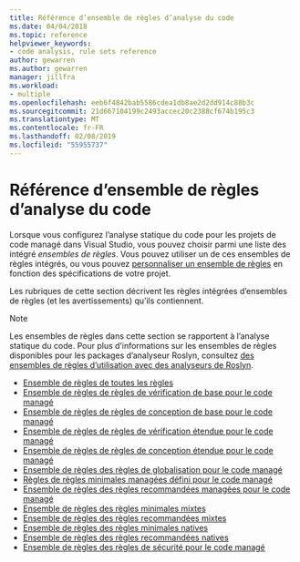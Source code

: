 ```yaml
---
title: Référence d’ensemble de règles d’analyse du code
ms.date: 04/04/2018
ms.topic: reference
helpviewer_keywords:
- code analysis, rule sets reference
author: gewarren
ms.author: gewarren
manager: jillfra
ms.workload:
- multiple
ms.openlocfilehash: eeb6f4842bab5586cdea1db8ae2d2dd914c88b3c
ms.sourcegitcommit: 21d667104199c2493accec20c2388cf674b195c3
ms.translationtype: MT
ms.contentlocale: fr-FR
ms.lasthandoff: 02/08/2019
ms.locfileid: "55955737"
---
```

# <a name="code-analysis-rule-set-reference"></a>Référence d’ensemble de règles d’analyse du code

Lorsque vous configurez l’analyse statique du code pour les projets de code managé dans Visual Studio, vous pouvez choisir parmi une liste des intégré *ensembles de règles*. Vous pouvez utiliser un de ces ensembles de règles intégrés, ou vous pouvez [personnaliser un ensemble de règles](../code-quality/how-to-create-a-custom-rule-set.md) en fonction des spécifications de votre projet.

Les rubriques de cette section décrivent les règles intégrées d’ensembles de règles (et les avertissements) qu’ils contiennent.

> [!NOTE]
> Les ensembles de règles dans cette section se rapportent à l’analyse statique du code. Pour plus d’informations sur les ensembles de règles disponibles pour les packages d’analyseur Roslyn, consultez [des ensembles de règles d’utilisation avec des analyseurs de Roslyn](analyzer-rule-sets.md).

- [Ensemble de règles de toutes les règles](all-rules-rule-set.md)
- [Ensemble de règles de règles de vérification de base pour le code managé](basic-correctness-rules-rule-set-for-managed-code.md)
- [Ensemble de règles de règles de conception de base pour le code managé](basic-design-guideline-rules-rule-set-for-managed-code.md)
- [Ensemble de règles de règles de vérification étendue pour le code managé](extended-correctness-rules-rule-set-for-managed-code.md)
- [Ensemble de règles de règles de conception étendue pour le code managé](extended-design-guidelines-rules-rule-set-for-managed-code.md)
- [Ensemble de règles des règles de globalisation pour le code managé](globalization-rules-rule-set-for-managed-code.md)
- [Règles de règles minimales managées défini pour le code managé](managed-minimum-rules-rule-set-for-managed-code.md)
- [Ensemble de règles des règles recommandées managées pour le code managé](managed-recommended-rules-rule-set-for-managed-code.md)
- [Ensemble de règles des règles minimales mixtes](mixed-minimum-rules-rule-set.md)
- [Ensemble de règles des règles recommandées mixtes](mixed-recommended-rules-rule-set.md)
- [Ensemble de règles des règles minimales natives](native-minimum-rules-rule-set.md)
- [Ensemble de règles des règles recommandées natives](native-recommended-rules-rule-set.md)
- [Ensemble de règles des règles de sécurité pour le code managé](security-rules-rule-set-for-managed-code.md)
